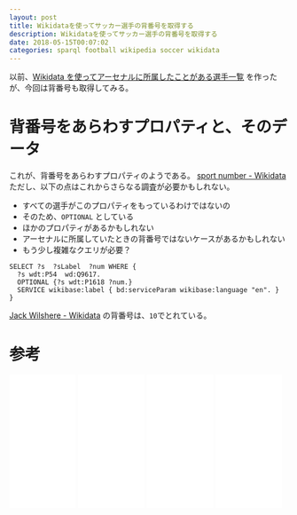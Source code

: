 ```yaml
---
layout: post
title: Wikidataを使ってサッカー選手の背番号を取得する
description: Wikidataを使ってサッカー選手の背番号を取得する
date: 2018-05-15T00:07:02
categories: sparql football wikipedia soccer wikidata
---
```


以前、[Wikidata を使ってアーセナルに所属したことがある選手一覧](http://manabu.github.io/football-sparql-2/ "Wikidataを使ってサッカー関連のSPARQLクエリについて調べてみた – どこかのブログ – どこかの開発者") を作ったが、今回は背番号も取得してみる。

# 背番号をあらわすプロパティと、そのデータ

これが、背番号をあらわすプロパティのようである。
[sport number - Wikidata](https://www.wikidata.org/wiki/Property:P1618)
ただし、以下の点はこれからさらなる調査が必要かもしれない。

* すべての選手がこのプロパティをもっているわけではないの
 * そのため、`OPTIONAL` としている
 * ほかのプロパティがあるかもしれない
* アーセナルに所属していたときの背番号ではないケースがあるかもしれない
 * もう少し複雑なクエリが必要？


```sparql
SELECT ?s  ?sLabel  ?num WHERE {
  ?s wdt:P54  wd:Q9617.
  OPTIONAL {?s wdt:P1618 ?num.}
  SERVICE wikibase:label { bd:serviceParam wikibase:language "en". }
}
```

[Jack Wilshere - Wikidata](https://www.wikidata.org/wiki/Q15199)
の背番号は、`10`でとれている。

# 参考

<iframe style="width:120px;height:240px;" marginwidth="0" marginheight="0" scrolling="no" frameborder="0" src="//rcm-fe.amazon-adsystem.com/e/cm?lt1=_blank&bc1=000000&IS2=1&bg1=FFFFFF&fc1=000000&lc1=0000FF&t=mi3002-22&o=9&p=8&l=as4&m=amazon&f=ifr&ref=as_ss_li_til&asins=4334979335&linkId=8731b5b508e4c9c9f6a828272b071fe2"></iframe>

<iframe style="width:120px;height:240px;" marginwidth="0" marginheight="0" scrolling="no" frameborder="0" src="//rcm-fe.amazon-adsystem.com/e/cm?lt1=_blank&bc1=000000&IS2=1&bg1=FFFFFF&fc1=000000&lc1=0000FF&t=mi3002-22&o=9&p=8&l=as4&m=amazon&f=ifr&ref=as_ss_li_til&asins=433902869X&linkId=75c9c47119193e30d4fe1a9d0da668fc"></iframe>

<iframe style="width:120px;height:240px;" marginwidth="0" marginheight="0" scrolling="no" frameborder="0" src="//rcm-fe.amazon-adsystem.com/e/cm?lt1=_blank&bc1=000000&IS2=1&bg1=FFFFFF&fc1=000000&lc1=0000FF&t=mi3002-22&o=9&p=8&l=as4&m=amazon&f=ifr&ref=as_ss_li_til&asins=B017LQG9XC&linkId=652b85de97312e6c214c6337377221f6"></iframe>

<iframe style="width:120px;height:240px;" marginwidth="0" marginheight="0" scrolling="no" frameborder="0" src="//rcm-fe.amazon-adsystem.com/e/cm?lt1=_blank&bc1=000000&IS2=1&bg1=FFFFFF&fc1=000000&lc1=0000FF&t=mi3002-22&o=9&p=8&l=as4&m=amazon&f=ifr&ref=as_ss_li_til&asins=4627829310&linkId=e27bfe9011ffee1dca6c4aeac9944d6c"></iframe>
